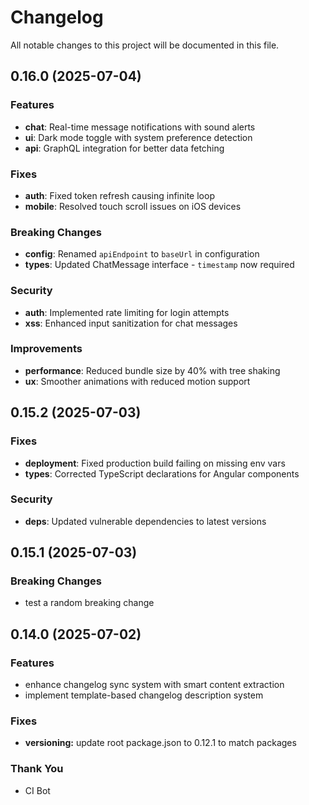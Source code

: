 # Changelog

All notable changes to this project will be documented in this file.

## 0.16.0 (2025-07-04)

### Features

- **chat**: Real-time message notifications with sound alerts
- **ui**: Dark mode toggle with system preference detection
- **api**: GraphQL integration for better data fetching

### Fixes

- **auth**: Fixed token refresh causing infinite loop
- **mobile**: Resolved touch scroll issues on iOS devices

### Breaking Changes

- **config**: Renamed `apiEndpoint` to `baseUrl` in configuration
- **types**: Updated ChatMessage interface - `timestamp` now required

### Security

- **auth**: Implemented rate limiting for login attempts
- **xss**: Enhanced input sanitization for chat messages

### Improvements

- **performance**: Reduced bundle size by 40% with tree shaking
- **ux**: Smoother animations with reduced motion support

## 0.15.2 (2025-07-03)

### Fixes

- **deployment**: Fixed production build failing on missing env vars
- **types**: Corrected TypeScript declarations for Angular components

### Security

- **deps**: Updated vulnerable dependencies to latest versions

## 0.15.1 (2025-07-03)

### Breaking Changes

- test a random breaking change

## 0.14.0 (2025-07-02)

### Features

- enhance changelog sync system with smart content extraction
- implement template-based changelog description system

### Fixes

- **versioning:** update root package.json to 0.12.1 to match packages

### Thank You

- CI Bot
